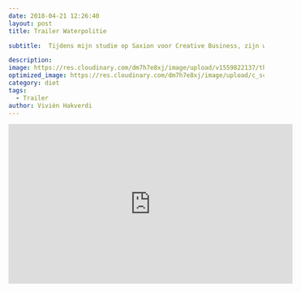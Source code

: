 ```yaml
---
date: 2018-04-21 12:26:40
layout: post
title: Trailer Waterpolitie

subtitle:  Tijdens mijn studie op Saxion voor Creative Business, zijn we bezig geweest met drie onderdelen met betrekking tot audio visueel. De drie onderdelen waren : een podcast (hier was ik de interviewer),  maar ook het maken van een animatie en een trailer. De laatste twee waren mijn taken, dit is mijn montage voor de trailer voor de podcast Waterpolitie.

description:
image: https://res.cloudinary.com/dm7h7e8xj/image/upload/v1559822137/theme11_vei7iw.jpg
optimized_image: https://res.cloudinary.com/dm7h7e8xj/image/upload/c_scale,w_380/v1559822137/theme11_vei7iw.jpg
category: diet
tags:
  - Trailer
author: Vivièn Hakverdi
---
```

<iframe width="560" height="315" src="https://www.youtube.com/embed/TetO6nrDIp0" title="YouTube video player" frameborder="0" allow="accelerometer; autoplay; clipboard-write; encrypted-media; gyroscope; picture-in-picture" allowfullscreen></iframe>
